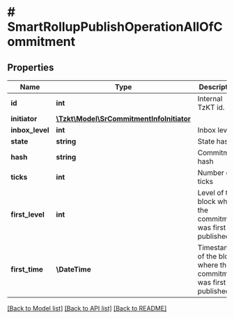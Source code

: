 # # SmartRollupPublishOperationAllOfCommitment

## Properties

Name | Type | Description | Notes
------------ | ------------- | ------------- | -------------
**id** | **int** | Internal TzKT id. | [optional]
**initiator** | [**\Tzkt\Model\SrCommitmentInfoInitiator**](SrCommitmentInfoInitiator.md) |  | [optional]
**inbox_level** | **int** | Inbox level | [optional]
**state** | **string** | State hash | [optional]
**hash** | **string** | Commitment hash | [optional]
**ticks** | **int** | Number of ticks | [optional]
**first_level** | **int** | Level of the block where the commitment was first published. | [optional]
**first_time** | **\DateTime** | Timestamp of the block where the commitment was first published. | [optional]

[[Back to Model list]](../../README.md#models) [[Back to API list]](../../README.md#endpoints) [[Back to README]](../../README.md)
